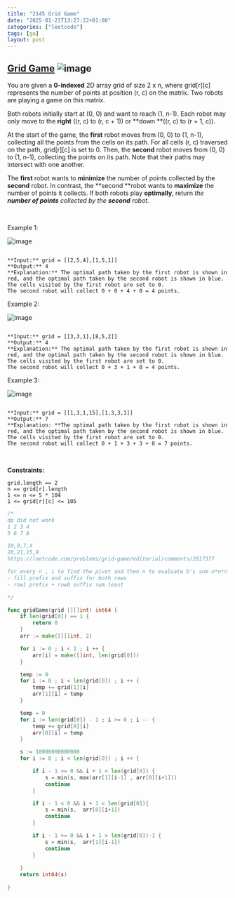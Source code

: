 ```yaml
---
title: "2145 Grid Game"
date: "2025-01-21T13:27:22+01:00"
categories: ["leetcode"]
tags: [go]
layout: post
---
```


## [Grid Game](https://leetcode.com/problems/grid-game) ![image](https://img.shields.io/badge/Difficulty-Medium-orange)

You are given a **0-indexed** 2D array grid of size 2 x n, where grid[r][c] represents the number of points at position (r, c) on the matrix. Two robots are playing a game on this matrix.

Both robots initially start at (0, 0) and want to reach (1, n-1). Each robot may only move to the **right** ((r, c) to (r, c + 1)) or **down **((r, c) to (r + 1, c)).

At the start of the game, the **first** robot moves from (0, 0) to (1, n-1), collecting all the points from the cells on its path. For all cells (r, c) traversed on the path, grid[r][c] is set to 0. Then, the **second** robot moves from (0, 0) to (1, n-1), collecting the points on its path. Note that their paths may intersect with one another.

The **first** robot wants to **minimize** the number of points collected by the **second** robot. In contrast, the **second **robot wants to **maximize** the number of points it collects. If both robots play **optimally**, return *the **number of points** collected by the **second** robot.*

 

Example 1:

![image](https://assets.leetcode.com/uploads/2021/09/08/a1.png)
```

**Input:** grid = [[2,5,4],[1,5,1]]
**Output:** 4
**Explanation:** The optimal path taken by the first robot is shown in red, and the optimal path taken by the second robot is shown in blue.
The cells visited by the first robot are set to 0.
The second robot will collect 0 + 0 + 4 + 0 = 4 points.

```

Example 2:

![image](https://assets.leetcode.com/uploads/2021/09/08/a2.png)
```

**Input:** grid = [[3,3,1],[8,5,2]]
**Output:** 4
**Explanation:** The optimal path taken by the first robot is shown in red, and the optimal path taken by the second robot is shown in blue.
The cells visited by the first robot are set to 0.
The second robot will collect 0 + 3 + 1 + 0 = 4 points.

```

Example 3:

![image](https://assets.leetcode.com/uploads/2021/09/08/a3.png)
```

**Input:** grid = [[1,3,1,15],[1,3,3,1]]
**Output:** 7
**Explanation: **The optimal path taken by the first robot is shown in red, and the optimal path taken by the second robot is shown in blue.
The cells visited by the first robot are set to 0.
The second robot will collect 0 + 1 + 3 + 3 + 0 = 7 points.

```

 

**Constraints:**

	grid.length == 2
	n == grid[r].length
	1 <= n <= 5 * 104
	1 <= grid[r][c] <= 105

```go
/*
dp did not work 
1 2 3 4
5 6 7 8

10,9,7,4
26,21,15,8
https://leetcode.com/problems/grid-game/editorial/comments/2817377

for every n , i to find the pivot and then n to evaluate b's sum n*n*n
- fill prefix and suffix for both rows
- row1 prefix + row0 suffix sum least 

*/

func gridGame(grid [][]int) int64 {
    if len(grid[0]) == 1 {
        return 0
    }
    arr := make([][]int, 2)

    for i := 0 ; i < 2 ; i ++ {
        arr[i] = make([]int, len(grid[0]))
    }

    temp := 0
    for i := 0 ; i < len(grid[0]) ; i ++ {
        temp += grid[1][i]
        arr[1][i] = temp
    }

    temp = 0
    for i := len(grid[0]) - 1 ; i >= 0 ; i -- {
        temp += grid[0][i]
        arr[0][i] = temp
    }

    s := 10000000000000
    for i := 0 ; i < len(grid[0]) ; i ++ {

        if i - 1 >= 0 && i + 1 < len(grid[0]) {
            s = min(s, max(arr[1][i-1] , arr[0][i+1]))
            continue
        }

        if i - 1 < 0 && i + 1 < len(grid[0]){
            s = min(s,  arr[0][i+1])
            continue
        }

        if i - 1 >= 0 && i + 1 > len(grid[0])-1 {
            s = min(s,  arr[1][i-1])
            continue
        }
        
    }
    return int64(s)
    
}

```
